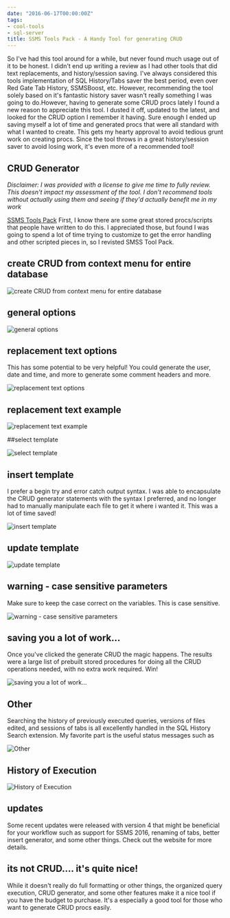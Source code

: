 ```yaml
---
date: "2016-06-17T00:00:00Z"
tags:
- cool-tools
- sql-server
title: SSMS Tools Pack - A Handy Tool for generating CRUD
---
```


So I've had this tool around for a while, but never found much usage out of it to be honest. I didn't end up writing a review as I had other tools that did text replacements, and history/session saving. I've always considered this tools implementation of SQL History/Tabs saver the best period, even over Red Gate Tab History, SSMSBoost, etc. However, recommending the tool solely based on it's fantastic history saver wasn't really something I was going to do.However, having to generate some CRUD procs lately I found a new reason to appreciate this tool. I dusted it off, updated to the latest, and looked for the CRUD option I remember it having. Sure enough I ended up saving myself a lot of time and generated procs that were all standard with what I wanted to create. This gets my hearty approval to avoid tedious grunt work on creating procs. Since the tool throws in a great history/session saver to avoid losing work, it's even more of a recommended tool!

## CRUD Generator

_Disclaimer: I was provided with a license to give me time to fully review. This doesn't impact my assessment of the tool. I don't recommend tools without actually using them and seeing if they'd actually benefit me in my work_

[SSMS Tools Pack](http://bit.ly/1UEbUIW)
First, I know there are some great stored procs/scripts that people have written to do this. I appreciated those, but found I was going to spend a lot of time trying to customize to get the error handling and other scripted pieces in, so I revisted SMSS Tool Pack.

## create CRUD from context menu for entire database

![create CRUD from context menu for entire database](/images/create-crud-from-context-menu-for-entire-database.png)

## general options

![general options](/images/general-options.png)

## replacement text options

This has some potential to be very helpful! You could generate the user, date and time, and more to generate some comment headers and more.

![replacement text options](/images/replacement-text-options.png)

## replacement text example

![replacement text example](/images/replacement-text-example.png)

##select template

![select template](/images/select-template.png)

## insert template

I prefer a begin try and error catch output syntax. I was able to encapsulate the CRUD generator statements with the syntax I preferred, and no longer had to manually manipulate each file to get it where i wanted it. This was a lot of time saved!

![insert template](/images/insert-template.png)

## update template

![update template](/images/update-template.png)

## warning - case sensitive parameters

Make sure to keep the case correct on the variables. This is case sensitive.

![warning - case sensitive parameters](/images/warning---case-sensitive-parameters.png)

## saving you a lot of work...

Once you've clicked the generate CRUD the magic happens.
The results were a large list of prebuilt stored procedures for doing all the CRUD operations needed, with no extra work required. Win!

![saving you a lot of work...](/images/saving-you-a-lot-of-work.png)

## Other

Searching the history of previously executed queries, versions of files edited, and sessions of tabs is all excellently handled in the SQL History Search extension. My favorite part is the useful status messages such as

![Other](/images/other.png)

## History of Execution

![History of Execution](/images/history-of-execution.png)

## updates

Some recent updates were released with version 4 that might be beneficial for your workflow such as support for SSMS 2016, renaming of tabs, better insert generator, and some other things. Check out the website for more details.

## its not CRUD.... it's quite nice!

While it doesn't really do full formatting or other things, the organized query execution, CRUD generator, and some other features make it a nice tool if you have the budget to purchase. It's a especially a good tool for those who want to generate CRUD procs easily.
